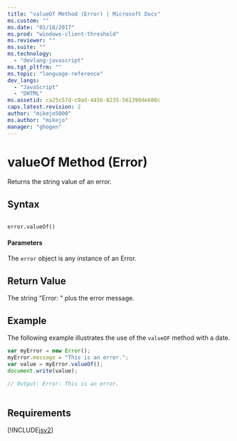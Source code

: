 ```yaml
---
title: "valueOf Method (Error) | Microsoft Docs"
ms.custom: ""
ms.date: "01/18/2017"
ms.prod: "windows-client-threshold"
ms.reviewer: ""
ms.suite: ""
ms.technology: 
  - "devlang-javascript"
ms.tgt_pltfrm: ""
ms.topic: "language-reference"
dev_langs: 
  - "JavaScript"
  - "DHTML"
ms.assetid: ca25c57d-c9ad-445b-8235-561390de680c
caps.latest.revision: 2
author: "mikejo5000"
ms.author: "mikejo"
manager: "ghogen"
---
```

# valueOf Method (Error)
Returns the string value of an error.  
  
## Syntax  
  
```  
  
error.valueOf()  
```  
  
#### Parameters  
 The `error` object is any instance of an Error.  
  
## Return Value  
 The string "Error: " plus the error message.  
  
## Example  
 The following example illustrates the use of the `valueOF` method with a date.  
  
```javascript  
var myError = new Error();  
myError.message = "This is an error.";  
var value = myError.valueOf();  
document.write(value);  
  
// Output: Error: This is an error.  
  
```  
  
## Requirements  
 [!INCLUDE[jsv2](../../javascript/reference/includes/jsv2-md.md)]